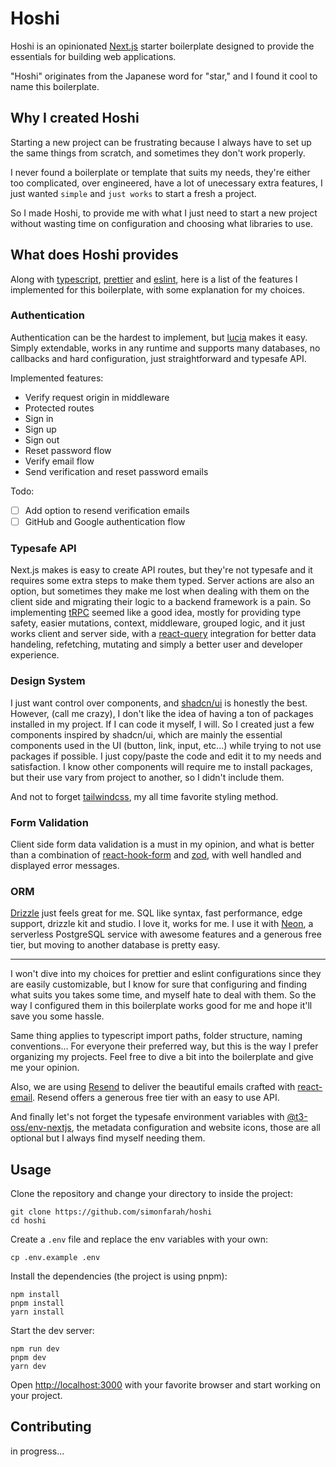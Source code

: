 # Hoshi

Hoshi is an opinionated [Next.js](https://nextjs.org/) starter boilerplate designed to provide the essentials for building web applications.

"Hoshi" originates from the Japanese word for "star," and I found it cool to name this boilerplate.

## Why I created Hoshi

Starting a new project can be frustrating because I always have to set up the same things from scratch, and sometimes they don't work properly.

I never found a boilerplate or template that suits my needs, they're either too complicated, over engineered, have a lot of unecessary extra features, I just wanted `simple` and `just works` to start a fresh a project.

So I made Hoshi, to provide me with what I just need to start a new project without wasting time on configuration and choosing what libraries to use.

## What does Hoshi provides

Along with [typescript](https://www.typescriptlang.org/), [prettier](https://prettier.io/) and [eslint](https://eslint.org/), here is a list of the features I implemented for this boilerplate, with some explanation for my choices.

### Authentication

Authentication can be the hardest to implement, but
[lucia](https://lucia-auth.com/) makes it easy. Simply extendable, works in any runtime and supports many databases, no callbacks and hard configuration, just straightforward and typesafe API.

Implemented features:

- Verify request origin in middleware
- Protected routes
- Sign in
- Sign up
- Sign out
- Reset password flow
- Verify email flow
- Send verification and reset password emails

Todo:

- [ ] Add option to resend verification emails
- [ ] GitHub and Google authentication flow

### Typesafe API

Next.js makes is easy to create API routes, but they're not typesafe and it requires some extra steps to make them typed. Server actions are also an option, but sometimes they make me lost when dealing with them on the client side and migrating their logic to a backend framework is a pain. So implementing [tRPC](https://trpc.io/) seemed like a good idea, mostly for providing type safety, easier mutations, context, middleware, grouped logic, and it just works client and server side, with a [react-query](https://tanstack.com/query/latest) integration for better data handeling, refetching, mutating and simply a better user and developer experience.

### Design System

I just want control over components, and [shadcn/ui](https://ui.shadcn.com/) is honestly the best. However, (call me crazy), I don't like the idea of having a ton of packages installed in my project. If I can code it myself, I will. So I created just a few components inspired by shadcn/ui, which are mainly the essential components used in the UI (button, link, input, etc...) while trying to not use packages if possible. I just copy/paste the code and edit it to my needs and satisfaction. I know other components will require me to install packages, but their use vary from project to another, so I didn't include them.

And not to forget [tailwindcss](https://tailwindcss.com/), my all time favorite styling method.

### Form Validation

Client side form data validation is a must in my opinion, and what is better than a combination of [react-hook-form](https://react-hook-form.com/) and [zod](https://zod.dev/), with well handled and displayed error messages.

### ORM

[Drizzle](https://orm.drizzle.team/) just feels great for me. SQL like syntax, fast performance, edge support, drizzle kit and studio. I love it, works for me. I use it with [Neon](https://neon.tech/), a serverless PostgreSQL service with awesome features and a generous free tier, but moving to another database is pretty easy.

---

I won't dive into my choices for prettier and eslint configurations since they are easily customizable, but I know for sure that configuring and finding what suits you takes some time, and myself hate to deal with them. So the way I configured them in this boilerplate works good for me and hope it'll save you some hassle.

Same thing applies to typescript import paths, folder structure, naming conventions... For everyone their preferred way, but this is the way I prefer organizing my projects. Feel free to dive a bit into the boilerplate and give me your opinion.

Also, we are using [Resend](https://resend.com/) to deliver the beautiful emails crafted with [react-email](https://react.email/). Resend offers a generous free tier with an easy to use API.

And finally let's not forget the typesafe environment variables with [@t3-oss/env-nextjs](https://env.t3.gg/), the metadata configuration and website icons, those are all optional but I always find myself needing them.

## Usage

Clone the repository and change your directory to inside the project:

```
git clone https://github.com/simonfarah/hoshi
cd hoshi
```

Create a `.env` file and replace the env variables with your own:

```
cp .env.example .env
```

Install the dependencies (the project is using pnpm):

```
npm install
pnpm install
yarn install
```

Start the dev server:

```
npm run dev
pnpm dev
yarn dev
```

Open [http://localhost:3000](http://localhost:3000) with your favorite browser and start working on your project.

## Contributing

in progress...
